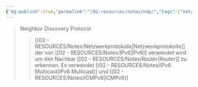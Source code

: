 ```yaml
---
{"dg-publish":true,"permalink":"/02-resources/notes/ndp/","tags":["netzwerk/protocol","netzwerk/ip/ipv6"]}
---
```


>Neighbor Discovery Protocol
>>[[02 - RESOURCES/Notes/Netzwerkprotokolle\|Netzwerkprotokolle]] der von [[02 - RESOURCES/Notes/IPv6\|IPv6]] verwendet wird um den Nachbar [[02 - RESOURCES/Notes/Router\|Router]] zu erkennen.
>>Es verwendet [[02 - RESOURCES/Notes/IPv6 Multicast\|IPv6 Multicast]] und [[02 - RESOURCES/Notes/ICMPv6\|ICMPv6]]
